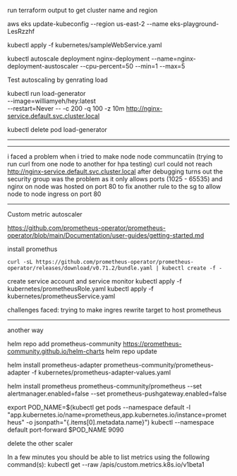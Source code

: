 run terraform output to get cluster name and region

aws eks update-kubeconfig --region us-east-2 --name eks-playground-LesRzzhf


kubectl apply -f kubernetes/sampleWebService.yaml

kubectl autoscale deployment nginx-deployment --name=nginx-deployment-austoscaler --cpu-percent=50 --min=1 --max=5


Test autoscaling by genrating load

kubectl run load-generator \
  --image=williamyeh/hey:latest \
  --restart=Never -- -c 200 -q 100 -z 10m  http://nginx-service.default.svc.cluster.local

kubectl delete pod load-generator

---


---
i faced a problem when i tried to make node node communcatiin (trying to run curl from one node to another for hpa testing)
curl could not reach  http://nginx-service.default.svc.cluster.local
after debugging turns out the security group was the problem as it only allows ports (1025 - 65535) and nginx on node was hosted on port 80
to fix another rule to the sg to allow node to node ingress on port 80


----------------

Custom metric autoscaler

https://github.com/prometheus-operator/prometheus-operator/blob/main/Documentation/user-guides/getting-started.md

install promethus
```
curl -sL https://github.com/prometheus-operator/prometheus-operator/releases/download/v0.71.2/bundle.yaml | kubectl create -f -
```

create service account and service monitor
kubectl apply -f kubernetes/prometheusRole.yaml
kubectl apply -f kubernetes/prometheusService.yaml



challenges faced:
trying to make ingres rewrite target to host prometheus

---
another way



helm repo add prometheus-community https://prometheus-community.github.io/helm-charts
helm repo update

helm install prometheus-adapter prometheus-community/prometheus-adapter -f kubernetes/prometheus-adapter-values.yaml

helm install prometheus prometheus-community/prometheus --set alertmanager.enabled=false --set prometheus-pushgateway.enabled=false


  export POD_NAME=$(kubectl get pods --namespace default -l "app.kubernetes.io/name=prometheus,app.kubernetes.io/instance=prometheus" -o jsonpath="{.items[0].metadata.name}")
  kubectl --namespace default port-forward $POD_NAME 9090


delete the other scaler

In a few minutes you should be able to list metrics using the following command(s):
kubectl get --raw /apis/custom.metrics.k8s.io/v1beta1